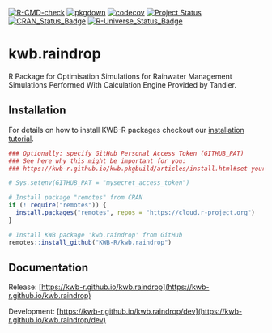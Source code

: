 [![R-CMD-check](https://github.com/KWB-R/kwb.raindrop/workflows/R-CMD-check/badge.svg)](https://github.com/KWB-R/kwb.raindrop/actions?query=workflow%3AR-CMD-check)
[![pkgdown](https://github.com/KWB-R/kwb.raindrop/workflows/pkgdown/badge.svg)](https://github.com/KWB-R/kwb.raindrop/actions?query=workflow%3Apkgdown)
[![codecov](https://codecov.io/github/KWB-R/kwb.raindrop/branch/main/graphs/badge.svg)](https://codecov.io/github/KWB-R/kwb.raindrop)
[![Project Status](https://img.shields.io/badge/lifecycle-experimental-orange.svg)](https://www.tidyverse.org/lifecycle/#experimental)
[![CRAN_Status_Badge](https://www.r-pkg.org/badges/version/kwb.raindrop)]()
[![R-Universe_Status_Badge](https://kwb-r.r-universe.dev/badges/kwb.raindrop)](https://kwb-r.r-universe.dev/)

# kwb.raindrop

R Package for Optimisation Simulations for Rainwater
Management Simulations Performed With Calculation Engine Provided by
Tandler.

## Installation

For details on how to install KWB-R packages checkout our [installation tutorial](https://kwb-r.github.io/kwb.pkgbuild/articles/install.html).

```r
### Optionally: specify GitHub Personal Access Token (GITHUB_PAT)
### See here why this might be important for you:
### https://kwb-r.github.io/kwb.pkgbuild/articles/install.html#set-your-github_pat

# Sys.setenv(GITHUB_PAT = "mysecret_access_token")

# Install package "remotes" from CRAN
if (! require("remotes")) {
  install.packages("remotes", repos = "https://cloud.r-project.org")
}

# Install KWB package 'kwb.raindrop' from GitHub
remotes::install_github("KWB-R/kwb.raindrop")
```

## Documentation

Release: [https://kwb-r.github.io/kwb.raindrop](https://kwb-r.github.io/kwb.raindrop)

Development: [https://kwb-r.github.io/kwb.raindrop/dev](https://kwb-r.github.io/kwb.raindrop/dev)

